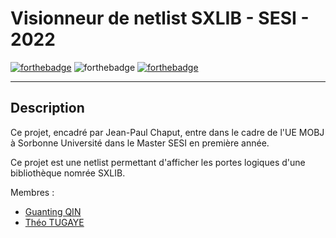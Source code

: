 # Visionneur de netlist SXLIB - SESI - 2022
[![forthebadge](https://forthebadge.com/images/badges/made-with-c-plus-plus.svg)](https://forthebadge.com) ![forthebadge](https://forthebadge.com/images/badges/powered-by-coffee.svg) [![forthebadge](https://forthebadge.com/images/badges/0-percent-optimized.svg)](https://forthebadge.com)
***

## Description
Ce projet, encadré par Jean-Paul Chaput, entre dans le cadre de l'UE MOBJ à Sorbonne Université dans le Master SESI en première année.

Ce projet est une netlist permettant d'afficher les portes logiques d'une bibliothèque nomrée SXLIB. 

Membres :
- [Guanting QIN](https://github.com/GustavoQIN) 
- [Théo TUGAYE](https://github.com/Alhucarr)
